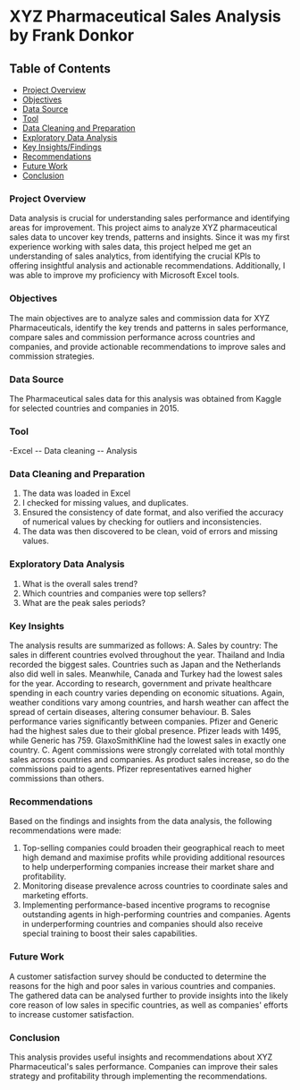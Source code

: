 # XYZ Pharmaceutical Sales Analysis by Frank Donkor

## Table of Contents

- [Project Overview](#project-overview)
- [Objectives](#objectives)
- [Data Source](#data-source)
- [Tool](#tool)
- [Data Cleaning and Preparation](#data-cleaning-and-preparation)
- [Exploratory Data Analysis](#exploratory-data-analysis)
- [Key Insights/Findings](#key-insights)
- [Recommendations](#recommendations)
- [Future Work](#future-work)
- [Conclusion](#conclusion)

### Project Overview

Data analysis is crucial for understanding sales performance and identifying areas for improvement. This project aims to analyze XYZ pharmaceutical sales data to uncover key trends, patterns and insights. Since it was my first experience working with sales data, this project helped me get an understanding of sales analytics, from identifying the crucial KPIs to offering insightful analysis and actionable recommendations. Additionally, I was able to improve my proficiency with Microsoft Excel tools.

### Objectives

The main objectives are to analyze sales and commission data for XYZ Pharmaceuticals, identify the key trends and patterns in sales performance, compare sales and commission performance across countries and companies, and provide actionable recommendations to improve sales and commission strategies.

### Data Source

The Pharmaceutical sales data for this analysis was obtained from Kaggle for selected countries and companies in 2015.

### Tool

-Excel 
-- Data cleaning 
-- Analysis

### Data Cleaning and Preparation

1.	The data was loaded in Excel
2.	I checked for missing values, and duplicates.
3.	Ensured the consistency of date format, and also verified the accuracy of numerical values by checking for outliers and inconsistencies.
4.	The data was then discovered to be clean, void of errors and missing values.

### Exploratory Data Analysis
1.	What is the overall sales trend?
2.	Which countries and companies were top sellers?
3.	What are the peak sales periods?

### Key Insights

The analysis results are summarized as follows:
A. Sales by country: The sales in different countries evolved throughout the year. Thailand and India recorded the biggest sales. Countries such as Japan and the Netherlands also did well in sales. Meanwhile, Canada and Turkey had the lowest sales for the year. 
According to research, government and private healthcare spending in each country varies depending on economic situations. Again, weather conditions vary among countries, and harsh weather can affect the spread of certain diseases, altering consumer behaviour. 
B. Sales performance varies significantly between companies. Pfizer and Generic had the highest sales due to their global presence. Pfizer leads with 1495, while Generic has 759. GlaxoSmithKline had the lowest sales in exactly one country. 
C. Agent commissions were strongly correlated with total monthly sales across countries and companies. As product sales increase, so do the commissions paid to agents. Pfizer representatives earned higher commissions than others. 

### Recommendations

Based on the findings and insights from the data analysis, the following recommendations were made: 
1. Top-selling companies could broaden their geographical reach to meet high demand and maximise profits while providing additional resources to help underperforming companies increase their market share and profitability. 
2. Monitoring disease prevalence across countries to coordinate sales and marketing efforts. 
3. Implementing performance-based incentive programs to recognise outstanding agents in high-performing countries and companies. Agents in underperforming countries and companies should also receive special training to boost their sales capabilities.

### Future Work

A customer satisfaction survey should be conducted to determine the reasons for the high and poor sales in various countries and companies. The gathered data can be analysed further to provide insights into the likely core reason of low sales in specific countries, as well as companies' efforts to increase customer satisfaction. 

### Conclusion

This analysis provides useful insights and recommendations about XYZ Pharmaceutical's sales performance. Companies can improve their sales strategy and profitability through implementing the recommendations.






